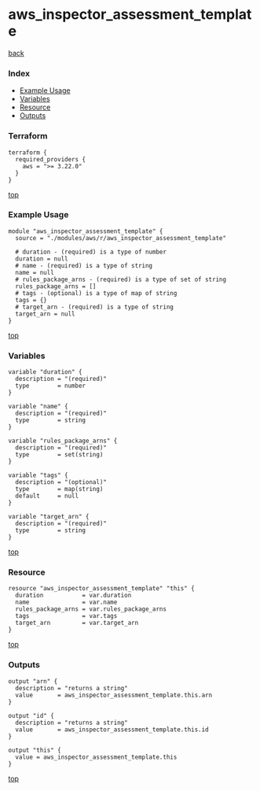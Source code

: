 # aws_inspector_assessment_template

[back](../aws.md)

### Index

- [Example Usage](#example-usage)
- [Variables](#variables)
- [Resource](#resource)
- [Outputs](#outputs)

### Terraform

```hcl
terraform {
  required_providers {
    aws = ">= 3.22.0"
  }
}
```

[top](#index)

### Example Usage

```hcl
module "aws_inspector_assessment_template" {
  source = "./modules/aws/r/aws_inspector_assessment_template"

  # duration - (required) is a type of number
  duration = null
  # name - (required) is a type of string
  name = null
  # rules_package_arns - (required) is a type of set of string
  rules_package_arns = []
  # tags - (optional) is a type of map of string
  tags = {}
  # target_arn - (required) is a type of string
  target_arn = null
}
```

[top](#index)

### Variables

```hcl
variable "duration" {
  description = "(required)"
  type        = number
}

variable "name" {
  description = "(required)"
  type        = string
}

variable "rules_package_arns" {
  description = "(required)"
  type        = set(string)
}

variable "tags" {
  description = "(optional)"
  type        = map(string)
  default     = null
}

variable "target_arn" {
  description = "(required)"
  type        = string
}
```

[top](#index)

### Resource

```hcl
resource "aws_inspector_assessment_template" "this" {
  duration           = var.duration
  name               = var.name
  rules_package_arns = var.rules_package_arns
  tags               = var.tags
  target_arn         = var.target_arn
}
```

[top](#index)

### Outputs

```hcl
output "arn" {
  description = "returns a string"
  value       = aws_inspector_assessment_template.this.arn
}

output "id" {
  description = "returns a string"
  value       = aws_inspector_assessment_template.this.id
}

output "this" {
  value = aws_inspector_assessment_template.this
}
```

[top](#index)